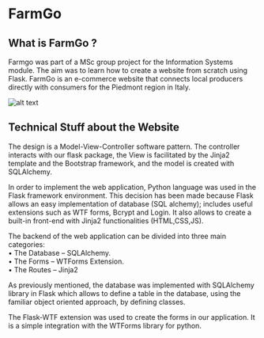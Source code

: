 # FarmGo

## What is FarmGo ?
Farmgo was part of a MSc group project for the Information Systems module. The aim was to learn how to create a website from scratch using Flask.
FarmGo is an e-commerce website that connects local producers directly with consumers for the Piedmont region in Italy.

![alt text](about.png)

## Technical Stuff about the Website
The design is a Model-View-Controller software pattern. 
The controller interacts with our flask package, the View is facilitated by the Jinja2 template and the Bootstrap framework,
and the model is created with SQLAlchemy.

In order to implement the web application, Python language was used in  the Flask framework environment. 
This decision has been made because Flask allows an easy implementation of database (SQL alchemy); 
includes useful extensions such as WTF forms, Bcrypt and Login. 
It also allows to create a built-in front-end with Jinja2 functionalities (HTML,CSS,JS).

The backend of the web application can be divided into three main categories:      
• The Database – SQLAlchemy.    
• The Forms – WTForms Extension.      
• The Routes – Jinja2

As previously mentioned, the database was implemented with SQLAlchemy library in Flask which allows to define a table in the database, 
using the familiar object oriented approach, by defining classes.

The Flask-WTF extension was used to create the forms in our application. It is a simple integration with the WTForms library for python.
